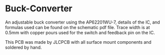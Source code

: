 # Buck-Converter
An adjustable buck converter using the AP62201WU-7, details of the IC, and formulas used can be found on the schematic pdf file. Trace width is at 0.5mm with copper pours used for the switch and feedback pin on the IC. 

This PCB was made by JLCPCB with all surface mount components and soldered by hand. 
